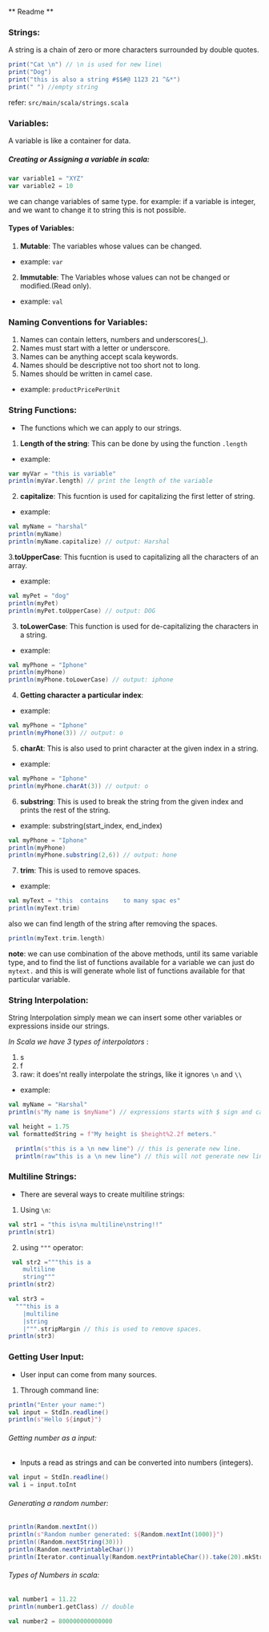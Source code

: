 ** Readme **

### Strings:
A string is a chain of zero or more characters surrounded by double quotes.

```scala code
print("Cat \n") // \n is used for new line\
print("Dog")
print("this is also a string #$$#@ 1123 21 ^&*")
print(" ") //empty string
```
refer: `src/main/scala/strings.scala`

### Variables:
A variable is like a container for data.

##### Creating or Assigning a variable in scala:
``` Scala code
var variable1 = "XYZ"
var variable2 = 10
```
we can change variables of same type.
for example:
if a variable is integer, and we want to change it to string this is not possible.

#### Types of Variables:
1. **Mutable**: The variables whose values can be changed.
- example: `var`

2. **Immutable**: The Variables whose values can not be changed or modified.(Read only).
- example: `val`

### Naming Conventions for Variables:

1. Names can contain letters, numbers and underscores(_).
2. Names must start with a letter or underscore.
3. Names can be anything accept scala keywords.
4. Names should be descriptive not too short not to long.
5. Names should be written in camel case. 
- example: `productPricePerUnit`

### String Functions:
- The functions which we can apply to our strings.
1. **Length of the string**: This can be done by using the function `.length`
- example:
```scala code
var myVar = "this is variable"
println(myVar.length) // print the length of the variable
```
2. **capitalize**: This fucntion is used for capitalizing the first letter of string.
- example:
```scala code 
val myName = "harshal"
println(myName)
println(myName.capitalize) // output: Harshal
```
3.**toUpperCase**: This fucntion is used to capitalizing all the characters of an array.
- example:
```scala code
val myPet = "dog"
println(myPet)
println(myPet.toUpperCase) // output: DOG
```
3. **toLowerCase**: This function is used for de-capitalizing the characters in a string.
- example: 
```scala code
val myPhone = "Iphone"
println(myPhone)
println(myPhone.toLowerCase) // output: iphone
```
4. **Getting character a particular index**:
- example:
```scala code
val myPhone = "Iphone"
println(myPhone(3)) // output: o
```
5. **charAt**: This is also used to print character at the given index in a string.
- example:
```scala code
val myPhone = "Iphone"
println(myPhone.charAt(3)) // output: o
```
6. **substring**: This is used to break the string from the given index and prints the rest of the string.
- example: substring(start_index, end_index)
```scala code
val myPhone = "Iphone"
println(myPhone)
println(myPhone.substring(2,6)) // output: hone
```
7. **trim**: This is used to remove spaces.
- example: 
```scala code
val myText = "this  contains    to many spac es"
println(myText.trim)
```
also we can find length of the string after removing the spaces.
```scala code
println(myText.trim.length)
```
**note**: we can use combination of the above methods, until its same variable type, and to find the list of functions available for a variable we can just do `mytext.` and this is  will generate whole list of functions available for that particular variable.

### String Interpolation:
String Interpolation simply mean we can insert some other variables or expressions inside our strings.

*In Scala we have 3 types of interpolators* :
1. s
2. f
3. raw: it does'nt really interpolate the strings, like it ignores `\n` and `\\`

- example: 
```scala code 
val myName = "Harshal"
println(s"My name is $myName") // expressions starts with $ sign and can have braces {}
```
```scala code 
val height = 1.75
val formattedString = f"My height is $height%2.2f meters."
```
```scala code
  println(s"this is a \n new line") // this is generate new line.
  println(raw"this is a \n new line") // this will not generate new line.
```
### Multiline Strings:
- There are several ways to create multiline strings:
1. Using `\n`:
```scala code 
val str1 = "this is\na multiline\nstring!!"
println(str1)
```
2. using `"""` operator: 
```scala code 
 val str2 ="""this is a
    multiline
    string"""
println(str2)

val str3 =
  """this is a
    |multiline
    |string
    |""".stripMargin // this is used to remove spaces.
println(str3)
```
### Getting User Input: 
- User input can come from many sources.
1. Through command line:
```scala code
println("Enter your name:")
val input = StdIn.readline()
println(s"Hello ${input}")
```
###### Getting number as a input:
- Inputs a read as strings and can be converted into numbers (integers).
```scala code
val input = StdIn.readline()
val i = input.toInt
```
###### Generating a random number:
```scala code
println(Random.nextInt())
println(s"Random number generated: ${Random.nextInt(1000)}")
println((Random.nextString(30)))
println(Random.nextPrintableChar())
println(Iterator.continually(Random.nextPrintableChar()).take(20).mkString)
```
###### Types of Numbers in scala: 
```scala code
val number1 = 11.22
println(number1.getClass) // double

val number2 = 800000000000000
```
